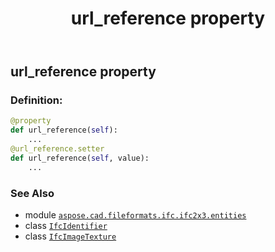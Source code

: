 ﻿---
title: url_reference property
second_title: Aspose.CAD for Python via .NET API References
description: 
type: docs
weight: 100
url: /python-net/aspose.cad.fileformats.ifc.ifc2x3.entities/ifcimagetexture/url_reference/
is_root: false
---

## url_reference property

### Definition:
```python
@property
def url_reference(self):
    ...
@url_reference.setter
def url_reference(self, value):
    ...
```

### See Also
* module [`aspose.cad.fileformats.ifc.ifc2x3.entities`](../../)
* class [`IfcIdentifier`](/cad/python-net/aspose.cad.fileformats.ifc.ifc2x3.types/ifcidentifier)
* class [`IfcImageTexture`](/cad/python-net/aspose.cad.fileformats.ifc.ifc2x3.entities/ifcimagetexture)
